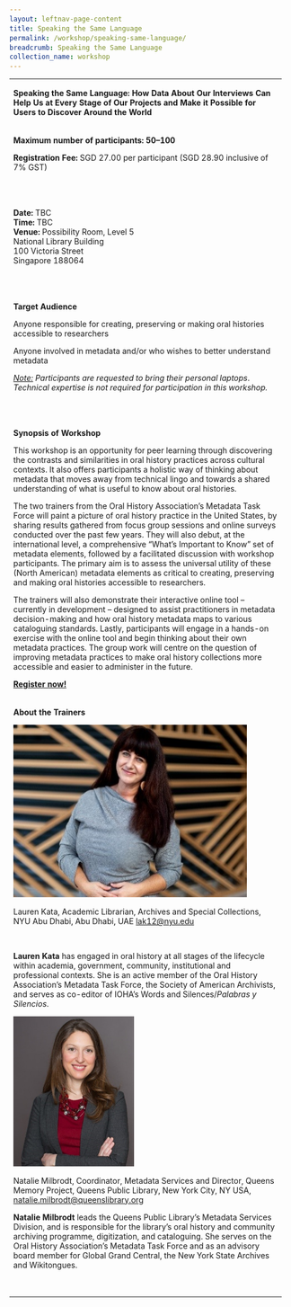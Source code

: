 ```yaml
---
layout: leftnav-page-content
title: Speaking the Same Language
permalink: /workshop/speaking-same-language/
breadcrumb: Speaking the Same Language
collection_name: workshop
---
```

<table>
<tbody>
<tr>
<td width="471">
<p><strong>Speaking the Same Language: How Data About Our Interviews Can Help Us at Every Stage of Our Projects and Make it Possible for Users to Discover Around the World</strong></p>
</td>
</tr>
<tr>
<td width="471">
<p><strong>Maximum number of participants: 50&ndash;100 </strong></p>
<p><strong>Registration Fee: </strong>SGD 27.00 per participant (SGD 28.90 inclusive of 7% GST)</p>
<p>&nbsp;</p>
</td>
</tr>
<tr>
<td width="471">
<p><strong>Date: </strong>TBC
<br><strong>Time: </strong>TBC
<br><strong>Venue:</strong> Possibility Room, Level 5
<br>National Library Building
<br>100 Victoria Street
<br>Singapore 188064</p>
<p><strong>&nbsp;</strong></p>
</td>
</tr>
<tr>
<td width="471">
<p><strong>Target Audience</strong></p>
<p>Anyone responsible for creating, preserving or making oral histories accessible to researchers</p>
<p>Anyone involved in metadata and/or who wishes to better understand metadata</p>
<p><em><u>Note:</u></em><em> Participants are requested to bring their personal laptops</em>. <em>Technical expertise is not required for participation in this workshop.</em></p>
<p>&nbsp;</p>
</td>
</tr>
<tr>
<td width="471">
<p><strong>Synopsis of Workshop</strong></p>
<p>This workshop is an opportunity for peer learning through discovering the contrasts and similarities in oral history practices across cultural contexts. It also offers participants a holistic way of thinking about metadata that moves away from technical lingo and towards a shared understanding of what is useful to know about oral histories.</p>
<p>The two trainers from the Oral History Association&rsquo;s Metadata Task Force will paint a picture of oral history practice in the United States, by sharing results gathered from focus group sessions and online surveys conducted over the past few years. They will also debut, at the international level, a comprehensive &ldquo;What&rsquo;s Important to Know&rdquo; set of metadata elements, followed by a facilitated discussion with workshop participants. The primary aim is to assess the universal utility of these (North American) metadata elements as critical to creating, preserving and making oral histories accessible to researchers.</p>
<p>The trainers will also demonstrate their interactive online tool &ndash; currently in development &ndash; designed to assist practitioners in metadata decision-making and how oral history metadata maps to various cataloguing standards. Lastly, participants will engage in a hands-on exercise with the online tool and begin thinking about their own metadata practices. The group work will centre on the question of improving metadata practices to make oral history collections more accessible and easier to administer in the future.</p>
<p><strong><a href="https://www.nlb.gov.sg/golibrary2/e/ioha2020workshop6">Register now!</a></strong></p>
</td>
</tr>
<tr>
<td width="471">
<p><strong>About the Trainers</strong></p>
<img src="/images/lauren.jpg" alt="Lauren Kata" style="width:416px;" />
<p>Lauren Kata, Academic Librarian, Archives and Special Collections, NYU Abu Dhabi, Abu Dhabi, UAE <a href="mailto:lak12@nyu.edu">lak12@nyu.edu</a></p>
<p>&nbsp;</p>
<p><strong>Lauren Kata</strong> has engaged in oral history at all stages of the lifecycle within academia, government, community, institutional and professional contexts. She is an active member of the Oral History Association&rsquo;s Metadata Task Force, the Society of American Archivists, and serves as co-editor of IOHA&rsquo;s Words and Silences/<em>Palabras y Silencios</em>.</p>
<img src="/images/natalie.jpg" alt="Natalie Milbrodt" style="width:215px;" />
<p>Natalie Milbrodt, Coordinator, Metadata Services and Director, Queens Memory Project, Queens Public Library, New York City, NY USA, <a href="mailto:natalie.milbrodt@queenslibrary.org">natalie.milbrodt@queenslibrary.org</a></p>
<p><strong>Natalie Milbrodt</strong> leads the Queens Public Library&rsquo;s Metadata Services Division, and is responsible for the library&rsquo;s oral history and community archiving programme, digitization, and cataloguing. She serves on the Oral History Association&rsquo;s Metadata Task Force and as an advisory board member for Global Grand Central, the New York State Archives and Wikitongues.</p>
<p>&nbsp;</p>
</td>
</tr>
</tbody>
</table>





